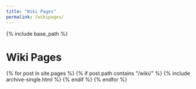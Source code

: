 ```yaml
---
title: "Wiki Pages"
permalink: /wikipages/
---
```


{% include base_path %}

<h1>Wiki Pages</h1>
{% for post in site.pages %}
  {% if post.path contains "/wiki/" %}
    {% include archive-single.html %}
  {% endif %}
{% endfor %}